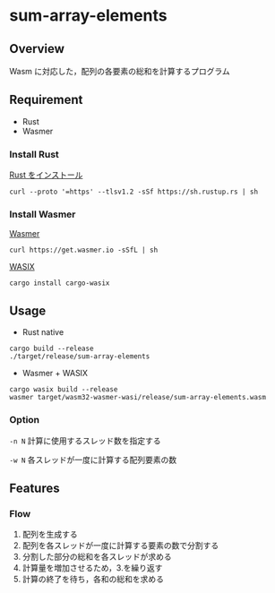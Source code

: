# sum-array-elements

## Overview
Wasm に対応した，配列の各要素の総和を計算するプログラム

## Requirement
+ Rust
+ Wasmer

### Install Rust
[Rust をインストール](https://www.rust-lang.org/ja/tools/install)
```
curl --proto '=https' --tlsv1.2 -sSf https://sh.rustup.rs | sh
```
### Install Wasmer
[Wasmer](https://github.com/wasmerio/wasmer)
```
curl https://get.wasmer.io -sSfL | sh
```
[WASIX](https://wasix.org/docs/language-guide/rust/installation)
```
cargo install cargo-wasix
```

## Usage
+ Rust native
```
cargo build --release
./target/release/sum-array-elements
```
+ Wasmer + WASIX
```
cargo wasix build --release
wasmer target/wasm32-wasmer-wasi/release/sum-array-elements.wasm
```
### Option
`-n N`
計算に使用するスレッド数を指定する

`-w N`
各スレッドが一度に計算する配列要素の数

## Features
### Flow
1. 配列を生成する
2. 配列を各スレッドが一度に計算する要素の数で分割する
3. 分割した部分の総和を各スレッドが求める
4. 計算量を増加させるため，3.を繰り返す
4. 計算の終了を待ち，各和の総和を求める
